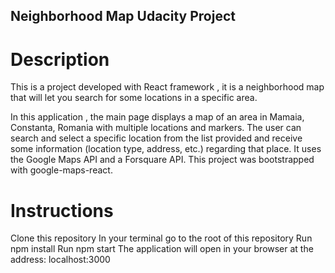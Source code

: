 ## Neighborhood Map Udacity Project

# Description
This is a project developed with React framework , it is a neighborhood map that will let you search for some locations in a specific area.

In this application , the main page displays a map of an area in Mamaia, Constanta, Romania with multiple locations and markers. 
The user can search and select a specific location from the list provided and receive some information (location type, address, etc.) regarding that place.
It uses the Google Maps API and a Forsquare API. This project was bootstrapped with 
google-maps-react.

# Instructions
Clone this repository
In your terminal go to the root of this repository
Run npm install
Run npm start
The application will open in your browser at the address: localhost:3000
